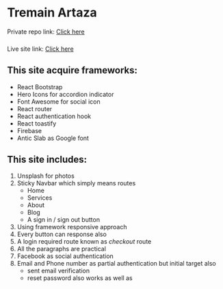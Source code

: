 # Tremain Artaza
Private repo link: [Click here](https://github.com/programming-hero-web-course-4/independent-service-provider-hasibulislam999)
###
Live site link: [Click here](https://independent-service-prov-5e182.web.app/)
## This site acquire frameworks:
- React Bootstrap
- Hero Icons for accordion indicator
- Font Awesome for social icon
- React router
- React authentication hook
- React toastify
- Firebase
- Antic Slab as Google font

## This site includes:
1. Unsplash for photos
2. Sticky Navbar which simply means routes
    * Home
    * Services
    * About
    * Blog
    * A sign in / sign out button
3. Using framework responsive approach
4. Every button can response also
5. A login required route known as *checkout* route
6. All the paragraphs are practical
7. Facebook as social authentication 
8. Email and Phone number as partial authentication but initial target also
    * sent email verification
    * reset password also works as well as